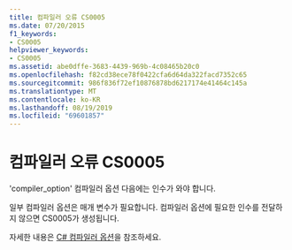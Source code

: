 ```yaml
---
title: 컴파일러 오류 CS0005
ms.date: 07/20/2015
f1_keywords:
- CS0005
helpviewer_keywords:
- CS0005
ms.assetid: abe0dffe-3683-4439-969b-4c08465b20c0
ms.openlocfilehash: f82cd38ece78f0422cfa6d64da322facd7352c65
ms.sourcegitcommit: 986f836f72ef10876878bd6217174e41464c145a
ms.translationtype: MT
ms.contentlocale: ko-KR
ms.lasthandoff: 08/19/2019
ms.locfileid: "69601857"
---
```

# <a name="compiler-error-cs0005"></a>컴파일러 오류 CS0005
'compiler_option' 컴파일러 옵션 다음에는 인수가 와야 합니다.  
  
 일부 컴파일러 옵션은 매개 변수가 필요합니다. 컴파일러 옵션에 필요한 인수를 전달하지 않으면 CS0005가 생성됩니다.  
  
 자세한 내용은 [C# 컴파일러 옵션](../language-reference/compiler-options/index.md)을 참조하세요.
